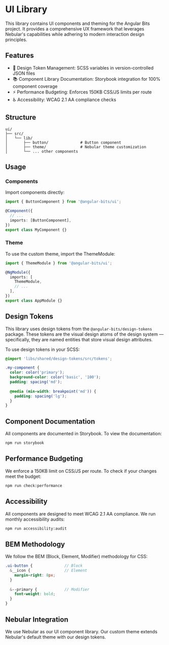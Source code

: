 # UI Library

This library contains UI components and theming for the Angular Bits project. It provides a comprehensive UX framework that leverages Nebular's capabilities while adhering to modern interaction design principles.

## Features

- 🎨 Design Token Management: SCSS variables in version-controlled JSON files
- 📚 Component Library Documentation: Storybook integration for 100% component coverage
- ⚡ Performance Budgeting: Enforces 150KB CSS/JS limits per route
- ♿ Accessibility: WCAG 2.1 AA compliance checks

## Structure

```
ui/
├── src/
│   └── lib/
│       ├── button/              # Button component
│       ├── theme/               # Nebular theme customization
│       └── ... other components
```

## Usage

### Components

Import components directly:

```typescript
import { ButtonComponent } from '@angular-bits/ui';

@Component({
  // ...
  imports: [ButtonComponent],
})
export class MyComponent {}
```

### Theme

To use the custom theme, import the ThemeModule:

```typescript
import { ThemeModule } from '@angular-bits/ui';

@NgModule({
  imports: [
    ThemeModule,
    // ...
  ],
})
export class AppModule {}
```

## Design Tokens

This library uses design tokens from the `@angular-bits/design-tokens` package. These tokens are the visual design atoms of the design system — specifically, they are named entities that store visual design attributes.

To use design tokens in your SCSS:

```scss
@import 'libs/shared/design-tokens/src/tokens';

.my-component {
  color: color('primary');
  background-color: color('basic', '100');
  padding: spacing('md');
  
  @media (min-width: breakpoint('md')) {
    padding: spacing('lg');
  }
}
```

## Component Documentation

All components are documented in Storybook. To view the documentation:

```bash
npm run storybook
```

## Performance Budgeting

We enforce a 150KB limit on CSS/JS per route. To check if your changes meet the budget:

```bash
npm run check:performance
```

## Accessibility

All components are designed to meet WCAG 2.1 AA compliance. We run monthly accessibility audits:

```bash
npm run accessibility:audit
```

## BEM Methodology

We follow the BEM (Block, Element, Modifier) methodology for CSS:

```scss
.ui-button {              // Block
  &__icon {               // Element
    margin-right: 8px;
  }
  
  &--primary {            // Modifier
    font-weight: bold;
  }
}
```

## Nebular Integration

We use Nebular as our UI component library. Our custom theme extends Nebular's default theme with our design tokens.
